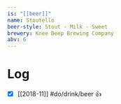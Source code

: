 ```yaml
---
is: "[[beer]]"
name: Stoutello
beer-style: Stout - Milk - Sweet
brewery: Knee Deep Brewing Company
abv: 6
---
```

# Log
- [x] [[2018-11]] #do/drink/beer 👍
